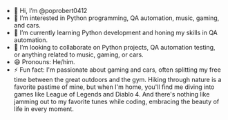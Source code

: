 - 👋 Hi, I’m @poprobert0412
- 👀 I’m interested in Python programming, QA automation, music, gaming, and cars.
- 🌱 I’m currently learning Python development and honing my skills in QA automation.
- 💞️ I’m looking to collaborate on Python projects, QA automation testing, or anything related to music, gaming, or cars.
- 😄 Pronouns: He/him.
- ⚡ Fun fact: I'm passionate about gaming and cars, often splitting my free time between the great outdoors and the gym. Hiking through nature is a favorite pastime of mine, but when I'm home, you'll find me diving into games like League of Legends and Diablo 4. And there's nothing like jamming out to my favorite tunes while coding, embracing the beauty of life in every moment.
<!---
poprobert0412/poprobert0412 is a ✨ special ✨ repository because its `README.md` (this file) appears on your GitHub profile.
You can click the Preview link to take a look at your changes.
--->
